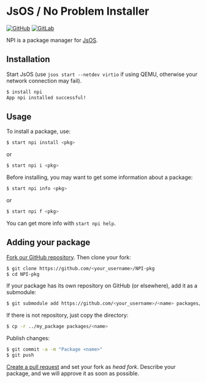 ---
---
# JsOS / No Problem Installer

[![GitHub](https://img.shields.io/badge/Repository-GitHub-blue.svg)](https://github.com/JsOS-Team/NPI-pkg)
[![GitLab](https://img.shields.io/badge/Repository-GitLab-blue.svg)](https://gitlab.com/JsOS/NPI-pkg)

NPI is a package manager for [JsOS](https://github.com/JsOS-Team/JsOS).


## Installation

Start JsOS (use `jsos start --netdev virtio` if using QEMU, otherwise your network connection may fail).

```bash
$ install npi
App npi installed successful!
```


## Usage

To install a package, use:

```bash
$ start npi install <pkg>
```

or

```bash
$ start npi i <pkg>
```


Before installing, you may want to get some information about a package:

```bash
$ start npi info <pkg>
```

or

```bash
$ start npi f <pkg>
```


You can get more info with `start npi help`.


## Adding your package

[Fork our GitHub repository](https://github.com/JsOS-Team/NPI-pkg/fork). Then clone your fork:

```bash
$ git clone https://github.com/<your_username>/NPI-pkg
$ cd NPI-pkg
```

If your package has its own repository on GitHub (or elsewhere), add it as a submodule:

```bash
$ git submodule add https://github.com/<your_username>/<name> packages/<name>
```

If there is not repository, just copy the directory:

```bash
$ cp -r ../my_package packages/<name>
```

Publish changes:

```bash
$ git commit -a -m "Package <name>"
$ git push
```

[Create a pull request](https://github.com/JsOS-Team/NPI-pkg/compare) and set your fork as *head fork*. Describe your package, and we will approve it as soon as possible.